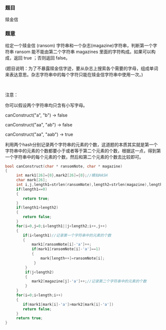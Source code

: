 ### 题目
赎金信

### 题意
给定一个赎金信 (ransom) 字符串和一个杂志(magazine)字符串，判断第一个字符串 ransom 能不能由第二个字符串 magazines 里面的字符构成。如果可以构成，返回 true ；否则返回 false。

(题目说明：为了不暴露赎金信字迹，要从杂志上搜索各个需要的字母，组成单词来表达意思。杂志字符串中的每个字符只能在赎金信字符串中使用一次。)

 

注意：

你可以假设两个字符串均只含有小写字母。

canConstruct("a", "b") -> false

canConstruct("aa", "ab") -> false

canConstruct("aa", "aab") -> true

利用两个hash分别记录两个字符串的元素的个数，这道题的本质其实就是第一个字符串中的元素的个数都要小于或者等于第二个元素的个数，根据这一点，得到第一个字符串中的每个元素的个数，然后和第二个元素的个数去比较即可。

~~~ c
bool canConstruct(char * ransomNote, char * magazine)
{
	 int mark1[26]={0},mark2[26]={0};//模拟HASH
	 char mark[26];
	 int i,j,length1=strlen(ransomNote),length2=strlen(magazine),length=0;
	 if(length1==0)
	 {
	 	return true;
	 }
	 if(length1>length2)
	 {
	 	return false;
	 }
	 for(i=0,j=0;i<length1||j<length2;i++,j++)
	 {
	 	if(i<length1)//记录第一个字符串中的元素的个数
	 	{
	 		mark1[ransomNote[i]-'a']++;
	 		if(mark1[ransomNote[i]-'a']==1)
	 		{
	 			mark[length++]=ransomNote[i];
			 }
		 }
		 if(j<length2)
		 {
		 	mark2[magazine[j]-'a']++;//记录第二个字符串中的元素的个数
		 }
	 }
	 for(i=0;i<length;i++)
	 {
	 	if(mark1[mark[i]-'a']>mark2[mark[i]-'a'])
	 	return false;
	 }
	 return true;
}
~~~
